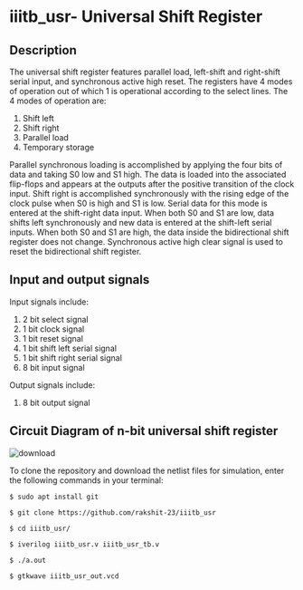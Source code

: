 # iiitb_usr- Universal Shift Register

## Description

The universal shift register features parallel load, left-shift and right-shift serial input, and synchronous active high reset. The registers have 4 modes of operation out of which 1 is operational according to the select lines. The 4 modes of operation are:
1. Shift left
2. Shift right
3. Parallel load
4. Temporary storage

Parallel synchronous loading is accomplished by applying the four bits of data and taking S0 low and S1 high. The data is loaded into the associated flip-flops and appears at the outputs after the positive transition of the clock input. 
Shift right is accomplished synchronously with the rising edge of the clock pulse when S0 is high and S1 is low. Serial data for this mode is entered at the shift-right data input. 
When both S0 and S1 are low, data shifts left synchronously and new data is entered at the shift-left serial inputs. 
When both S0 and S1 are high, the data inside the bidirectional shift  register does not change. 
Synchronous active high clear signal is used to reset the bidirectional shift register. 

## Input and output signals
Input signals include:
1. 2 bit select signal
2. 1 bit clock signal
3. 1 bit reset signal
4. 1 bit shift left serial signal
5. 1 bit shift right serial signal
6. 8 bit input signal

Output signals include:
1. 8 bit output signal

## Circuit Diagram of n-bit universal shift register
![download](https://user-images.githubusercontent.com/110079890/181252796-ff3f8513-397c-4ede-be52-f3030a6f2c22.png)

To clone the repository and download the netlist files for simulation, enter the following commands in your terminal:


`$ sudo apt install git`

`$ git clone https://github.com/rakshit-23/iiitb_usr`

`$ cd iiitb_usr/`

`$ iverilog iiitb_usr.v iiitb_usr_tb.v`

`$ ./a.out`

`$ gtkwave iiitb_usr_out.vcd`
